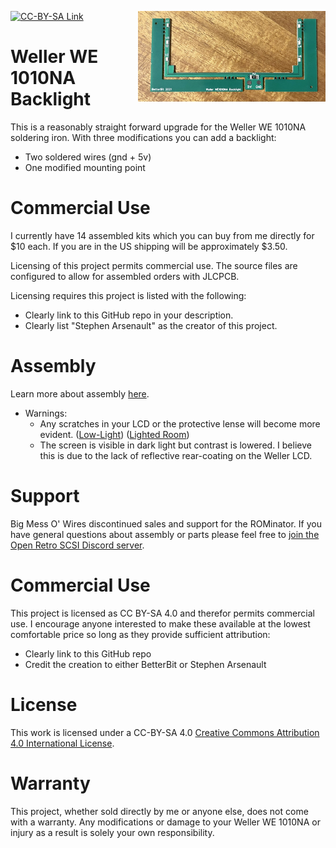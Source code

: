 [![CC-BY-SA Link](https://img.shields.io/badge/License-CC%20BY--SA%204.0-lightgrey.svg)](http://creativecommons.org/licenses/by-sa/4.0)
<img align="right" width="300" src="images/assembled_board.jpg?raw=true">

# Weller WE 1010NA Backlight
This is a reasonably straight forward upgrade for the Weller WE 1010NA soldering iron. With three modifications you can add a backlight:
 - Two soldered wires (gnd + 5v)
 - One modified mounting point

# Commercial Use
I currently have 14 assembled kits which you can buy from me directly for $10 each. If you are in the US shipping will be approximately $3.50.

Licensing of this project permits commercial use. The source files are configured to allow for assembled orders with JLCPCB.

Licensing requires this project is listed with the following:
 - Clearly link to this GitHub repo in your description.
 - Clearly list "Stephen Arsenault" as the creator of this project.

# Assembly
Learn more about assembly [here](ASSEMBLY.md).
 - Warnings:
   - Any scratches in your LCD or the protective lense will become more evident. ([Low-Light](images/after_dark.jpg?raw=true)) ([Lighted Room](images/after_lights.jpg?raw=true))
   - The screen is visible in dark light but contrast is lowered. I believe this is due to the lack of reflective rear-coating on the Weller LCD.

# Support
Big Mess O' Wires discontinued sales and support for the ROMinator. If you have general questions about assembly or parts please feel free to [join the Open Retro SCSI Discord server](https://discord.gg/5AtypUqFCT).

# Commercial Use
This project is licensed as CC BY-SA 4.0 and therefor permits commercial use. I encourage anyone interested to make these available at the lowest comfortable price so long as they provide sufficient attribution:
 - Clearly link to this GitHub repo
 - Credit the creation to either BetterBit or Stephen Arsenault

# License
This work is licensed under a CC-BY-SA 4.0
[Creative Commons Attribution 4.0 International License](http://creativecommons.org/licenses/by-sa/4.0).

# Warranty
This project, whether sold directly by me or anyone else, does not come with a warranty. Any modifications or damage to your Weller WE 1010NA or injury as a result is solely your own responsibility.
